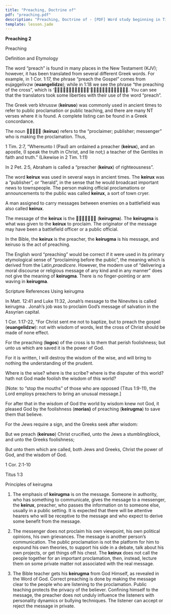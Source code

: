 ```yaml
---
title: "Preaching, Doctrine of"
pdf: "preaching.pdf"
description: "Preaching, Doctrine of - [PDF] Word study beginning in Titus 1:3 - KEIRUGMA; the true practice of Bible presentation."
template: lesson.jade
---
```



**Preaching 2**

Preaching

Definition and Etymology

The word “preach” is found in many places in the New Testament (KJV);
however, it has been translated from several different Greek words. For
example, in 1 Cor. 1:17, the phrase “preach the Gospel” comes from
eujaggelivzw (**euangelidzo**); while in 1:18 we see the phrase “the
preaching of the cross”, which is ‘‘. You can
see that the translators took some liberties with their use of the word
“preach”.

The Greek verb khrussw (**keiruso**) was commonly used in ancient times
to refer to public proclamation or public teaching, and there are many
NT verses where it is found. A complete listing can be found in a Greek
concordance.

The noun  (**keirux**) refers to the “proclaimer; publisher;
messenger” who is making the proclamation. Thus,

1 Tim. 2:7, “Whereunto I (Paul) am ordained a preacher (**keirux**), and
an apostle, (I speak the truth in Christ, and lie not;) a teacher of the
Gentiles in faith and truth.” (Likewise in 2 Tim. 1:11)

In 2 Pet. 2:5, Abraham is called a “preacher (**keirux**) of
righteousness”.

The word **keirux** was used in several ways in ancient times. The
**keirux** was a “publisher”, or “herald”, in the sense that he would
broadcast important news to townspeople. The person making official
proclamations or announcements to the public was called **keirux**, a
sort of town cryer.

A man assigned to carry messages between enemies on a battlefield was
also called **keirux**.

The message of the **keirux** is the  (**keirugma**). The
**keirugma** is what was given to the **keirux** to proclaim. The
originator of the message may have been a battlefield officer or a
public official.

In the Bible, the **keirux** is the preacher, the **keirugma** is his
message, and keiruso is the act of preaching.

The English word “preaching” would be correct if it were used in its
primary etymological sense of “proclaiming before the public”, the
meaning which is derived from the Latin,*praedicere*. However, the
modern use of “delivering a moral discourse or religious message of any
kind and in any manner” does not give the meaning of **keirugma**. There
is no finger-pointing or arm waving in **keirugma**.

Scripture References Using keirugma

In Matt. 12:41 and Luke 11:32, Jonah’s message to the Ninevites is
called keirugma . Jonah’s job was to proclaim God’s message of salvation
in the Assyrian capital.

1 Cor. 1:17-22, "For Christ sent me not to baptize, but to preach the
gospel (**euangelidzw**): not with wisdom of words, lest the cross of
Christ should be made of none effect.

For the preaching (**logos**) of the cross is to them that perish
foolishness; but unto us which are saved it is the power of God.

For it is written, I will destroy the wis­dom of the wise, and will
bring to nothing the understanding of the prudent.

Where is the wise? where is the scribe? where is the disputer of this
world? hath not God made foolish the wisdom of this world?

[Note: to “stop the mouths” of those who are opposed (Titus 1:9-11), the
Lord employs preachers to bring an unusual message.]

For after that in the wisdom of God the world by wisdom knew not God, it
pleased God by the foolishness (**morias)** of preaching (**keirugma**)
to save them that believe.

For the Jews require a sign, and the Greeks seek after wisdom:

But we preach (**keiruso**) Christ crucified, unto the Jews a
stumblingblock, and unto the Greeks foolishness;

But unto them which are called, both Jews and Greeks, Christ the power
of God, and the wisdom of God.

1 Cor. 2:1-10

Titus 1:3

Principles of keirugma

1. The emphasis of **keirugma** is on the message. Someone in authority,
who has something to communicate, gives the message to a messenger, the
**keirux**, preacher, who passes the information on to someone else,
usually in a public setting. It is expected that there will be attentive
hearers who will be receptive to the message and who expect to derive
some benefit from the message.

2. The messenger does not proclaim his own viewpoint, his own political
opinions, his own grievances. The message is another person’s
communication. The public proclamation is not the platform for him to
expound his own theories, to support his side in a debate, talk about
his own projects, or get things off his chest. The **keirux** does not
call the people together for an important proclamation, then, instead,
lecture them on some private matter not associated with the real
message.

3. The Bible teacher gets his **keirugma** from God Himself, as revealed
in the Word of God. Correct preaching is done by making the message
clear to the people who are listening to the proclamation. Public
teaching protects the privacy of the believer. Confining himself to the
message, the preacher does not unduly influence the listeners with
personality dynamics or bullying techniques. The listener can accept or
reject the message in private.


